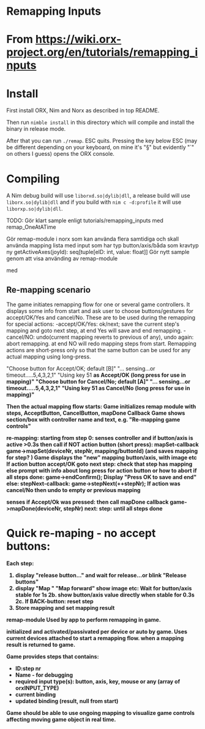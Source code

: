 # Remapping Inputs
# From https://wiki.orx-project.org/en/tutorials/remapping_inputs

# Install
First install ORX, Nim and Norx as described in top README.

Then run `nimble install` in this directory which will compile and install the binary in release mode.

After that you can run `./remap`. ESC quits. Pressing the key below ESC (may be different depending on your keyboard, on mine it's "§" but evidently "`" on others I guess) opens the ORX console.

# Compiling
A Nim debug build will use `liborxd.so|dylib|dll`, a release build will use `liborx.so|dylib|dll` and if you build with `nim c -d:profile` it will use `liborxp.so|dylib|dll`.


TODO:
Gör klart sample enligt tutorials/remapping_inputs med remap_OneAtATime


Gör remap-module i norx som kan använda flera samtidiga och
    skall använda mapping lista med input som har typ button/axis/båda som kravtyp
    ny getActiveAxes(joyId): seq[tuple[eID: int, value: float]] 
Gör nytt sample genom att visa använding av remap-module

med 

Re-mapping scenario
-------------------
The game initiates remapping flow for one or several game controllers.
It displays some info from start and ask user to choose buttons/gestures for accept/OK/Yes and cancel/No.
These are to be used during the remapping for special actions:
-accept/OK/Yes:  ok/next; save the current step's mapping and goto next step, at end Yes will save and end remapping.
-cancel/NO: undo(current mapping reverts to previous of any), undo again: abort remapping. at end NO will redo mapping steps from start.
Remapping actions are short-press only so that the same button can be used for any actual mapping using long-press.


"Choose button for Accept/OK; default [B]"
"... sensing...or timeout.....5,4,3,2,1"
"Using key 51 <B> as Accept/OK (long press for use in mapping)"
"Choose button for Cancel/No; default [A]"
"... sensing...or timeout.....5,4,3,2,1"
"Using key 51 <A> as Cancel/No (long press for use in mapping)"

Then the actual mapping flow starts:
Game initializes remap module with steps, AcceptButton, CancelButton, mapDone Callback
Game shows section/box with controller name and text, e.g. "Re-mapping game controls"


re-mapping:
starting from step 0:
senses controller and if button/axis is active >0.3s then call 
  if NOT action button (short press):
    mapSet-callback game->mapSet(deviceNr, stepNr, mapping/buttonId) (and saves mapping for step? )
    Game displays the "new" mapping button/axis, with image etc
  If action button accept/OK goto next step: 
    check that step has mapping else prompt with info about long press for action button or how to abort
    if all steps done:
        game->endConfirm();  Display "Press OK to save and end"
    else:
        stepNext-callback: game->stepNext(++stepNr);
  If action was cancel/No then undo to empty or previous mapping

senses if Accept/Ok was pressed: then call mapDone callback game->mapDone(deviceNr, stepNr)
next: step: until all steps done

Quick re-maping - no accept buttons:
=======
Each step: 
1. display "release button..." and wait for release...or blink "Release buttons"
2. display "Map <control>" "Map forward" show image etc: Wait for button/axis stable for 1s
    2b. show button/axis value directly when stable for 0.3s
    2c. If BACK-button: reset step
3. Store mapping and set mapping result



remap-module
Used by app to perform remapping in game.

initialized and activated/passivated per device or auto by game.
Uses current devices attached to start a remapping flow. when a mapping result is returned to game.

Game provides steps that contains:
- ID:step nr
- Name - for debugging
- required input type(s): button, axis, key, mouse or any (array of orxINPUT_TYPE)
- current binding
- updated binding (result, null from start) 


Game should be able to use ongoing mapping to visualize game controls affecting moving game object in real time.

